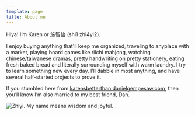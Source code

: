 ```yaml
---
template: page
title: About me
---
```

Hiya! I’m Karen or 施智怡 (shi1 zhi4yi2).

I enjoy buying anything that'll keep me organized, traveling to anyplace with a market, playing board games like riichi mahjong, watching chinese/taiwanese dramas, pretty handwriting on pretty stationery, eating fresh baked bread and literally surrounding myself with warm laundry. I try to learn something new every day. I’ll dabble in most anything, and have several half-started projects to prove it. 

If you stumbled here from [karensbetterthan.danielgempesaw.com](https://karensbetterthan.danielgempesaw.com/), then you’ll know I’m also married to my best friend, Dan.

![Zhiyi. My name means wisdom and joyful.](/media/shi1zhi4yi2.png "Zhiyi. My name means wisdom and joyful.")
